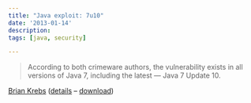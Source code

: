 ```yaml
---
title: "Java exploit: 7u10"
date: '2013-01-14'
description:
tags: [java, security]

---
```


>According to both crimeware authors, the vulnerability exists in all versions of Java 7, including the latest — Java 7 Update 10.

[Brian Krebs](http://krebsonsecurity.com/2013/01/zero-day-java-exploit-debuts-in-crimeware/)
([details](http://krebsonsecurity.com/2013/01/what-you-need-to-know-about-the-java-exploit/) &ndash; [download](http://www.oracle.com/technetwork/java/javase/downloads/index.html))
